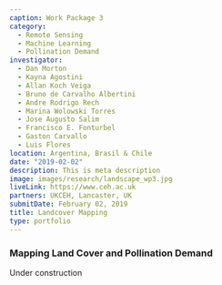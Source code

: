 ```yaml
---
caption: Work Package 3
category:
  - Remote Sensing
  - Machine Learning
  - Pollination Demand
investigator: 
  - Dan Morton
  - Kayna Agostini
  - Allan Koch Veiga
  - Bruno de Carvalho Albertini
  - Andre Rodrigo Rech
  - Marina Wolowski Torres
  - Jose Augusto Salim
  - Francisco E. Fonturbel
  - Gaston Carvallo
  - Luis Flores
location: Argentina, Brasil & Chile
date: "2019-02-02"
description: This is meta description
image: images/research/landscape_wp3.jpg
liveLink: https://www.ceh.ac.uk
partners: UKCEH, Lancaster, UK
submitDate: February 02, 2019
title: Landcover Mapping
type: portfolio
---
```

### Mapping Land Cover and Pollination Demand

Under construction